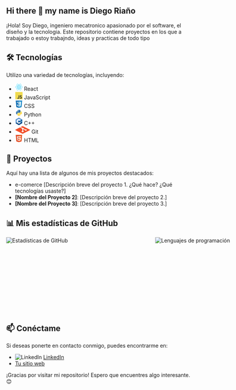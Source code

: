 ## Hi there 👋 my name is Diego Riaño

¡Hola! Soy Diego, ingeniero mecatronico apasionado por el software, el diseño y la tecnologia. Este repositorio contiene proyectos en los que a trabajado o estoy trabajndo, ideas y practicas de todo tipo 



## 🛠 Tecnologías

Utilizo una variedad de tecnologías, incluyendo:

- <img src="https://raw.githubusercontent.com/devicons/devicon/master/icons/react/react-original.svg" alt="React" width="20" height="20"/> React
- <img src="https://raw.githubusercontent.com/devicons/devicon/master/icons/javascript/javascript-original.svg" alt="JavaScript" width="20" height="20"/> JavaScript
- <img src="https://raw.githubusercontent.com/devicons/devicon/master/icons/css3/css3-original.svg" alt="CSS" width="20" height="20"/> CSS
- <img src="https://raw.githubusercontent.com/devicons/devicon/master/icons/python/python-original.svg" alt="Python" width="20" height="20"/> Python
- <img src="https://raw.githubusercontent.com/devicons/devicon/master/icons/cplusplus/cplusplus-original.svg" alt="C++" width="20" height="20"/> C++
- <img src="https://raw.githubusercontent.com/devicons/devicon/master/icons/git/git-original.svg" alt="Git" width="40" height="20"/> Git
- <img src="https://raw.githubusercontent.com/devicons/devicon/master/icons/html5/html5-original.svg" alt="HTML" width="20" height="20"/> HTML


## 🚀 Proyectos

Aquí hay una lista de algunos de mis proyectos destacados:

- e-comerce [Descripción breve del proyecto 1. ¿Qué hace? ¿Qué tecnologías usaste?]
- **[Nombre del Proyecto 2]**: [Descripción breve del proyecto 2.]
- **[Nombre del Proyecto 3]**: [Descripción breve del proyecto 3.]

## 📊 Mis estadísticas de GitHub

<div style="display: flex; justify-content: space-between;">
  <img src="https://github-readme-stats.vercel.app/api?username=dart01&show_icons=true&theme=radical" alt="Estadísticas de GitHub" width="400" height="200"/>
  <img src="https://github-readme-stats.vercel.app/api/top-langs/?username=dart01&layout=compact&theme=radical" alt="Lenguajes de programación" width="400" height="200"/>
</div>

## 📫 Conéctame
Si deseas ponerte en contacto conmigo, puedes encontrarme en:

- <img src="https://upload.wikimedia.org/wikipedia/commons/0/01/LinkedIn_Logo.svg" alt="LinkedIn" width="40" height="20"/> [LinkedIn](https://www.linkedin.com/in/diego-ria%C3%B1o-329748277/)
- [Tu sitio web](tu-sitio-web)

¡Gracias por visitar mi repositorio! Espero que encuentres algo interesante. 😊
<!--
**dart01/dart01** is a ✨ _special_ ✨ repository because its `README.md` (this file) appears on your GitHub profile.

Here are some ideas to get you started:

- 🔭 I’m currently working on ...
- 🌱 I’m currently learning ...
- 👯 I’m looking to collaborate on ...
- 🤔 I’m looking for help with ...
- 💬 Ask me about ...
- 📫 How to reach me: ...
- 😄 Pronouns: ...
- ⚡ Fun fact: ...
-->
